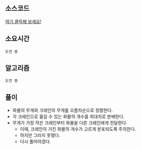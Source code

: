 ## 소스코드
[여기 클릭해 보세요!](https://github.com/BE-Archive/Algorithm-Study/blob/main/wnso-kim/Week_42/BOJ_1092_배/BOJ_1092_배.java)

## 소요시간
`도전 중`

## 알고리즘
`도전 중`

## 풀이
- 화물의 무게와 크레인의 무게를 오름차순으로 정렬한다.
- 각 크레인으로 옮길 수 있는 화물의 개수를 최대치로 분배한다.
- 무게가 가장 작은 크레인부터 화물을 다른 크레인에게 전달한다.
  - 이때, 크레인이 가진 화물의 개수가 고르게 분포되도록 주의한다.
  - 하지만 그러지 못했다.
  - 다시 풀어야겠다.